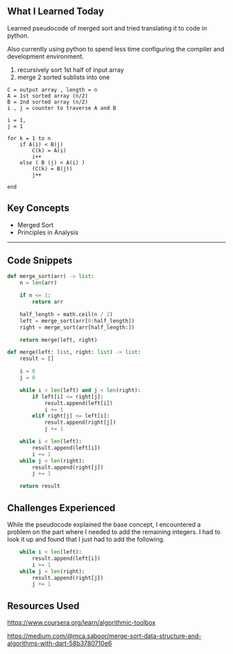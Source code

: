 ## What I Learned Today

Learned pseudocode of merged sort and tried translating it to code in python. 

Also currently using python to spend less time configuring the compiler and development environment. 

1. recursively sort 1st half of input array 
2. merge 2 sorted sublists into one

```
C = output array , length = n
A = 1st sorted array (n/2)
B = 2nd sorted array (n/2)
i , j = counter to traverse A and B

i = 1,
j = 1

for k = 1 to n
	if A(i) < B(j)
		C(k) = A(i)
		i++
	else ( B (j) < A(i) )
		(C(k) = B(j))
		j++

end
```

## Key Concepts

- Merged Sort
- Principles in Analysis

---

## Code Snippets

```python
def merge_sort(arr) -> list:
    n = len(arr)

    if n <= 1:
        return arr

    half_length = math.ceil(n / 2)
    left = merge_sort(arr[0:half_length])
    right = merge_sort(arr[half_length:])

    return merge(left, right)

def merge(left: list, right: list) -> list:
    result = []

    i = 0
    j = 0

    while i < len(left) and j < len(right):
        if left[i] <= right[j]:
            result.append(left[i])
            i += 1
        elif right[j] <= left[i]:
            result.append(right[j])
            j += 1

    while i < len(left):
        result.append(left[i])
        i += 1
    while j < len(right):
        result.append(right[j])
        j += 1

    return result
```

## Challenges Experienced

While the pseudocode explained the base concept, I encountered a problem on the part where I needed to add the remaining integers. I had to look it up and found that I just had to add the following. 

```python
    while i < len(left):
        result.append(left[i])
        i += 1
    while j < len(right):
        result.append(right[j])
        j += 1
```

## Resources Used

https://www.coursera.org/learn/algorithmic-toolbox

https://medium.com/@mca.saboor/merge-sort-data-structure-and-algorithms-with-dart-58b3780710e6
